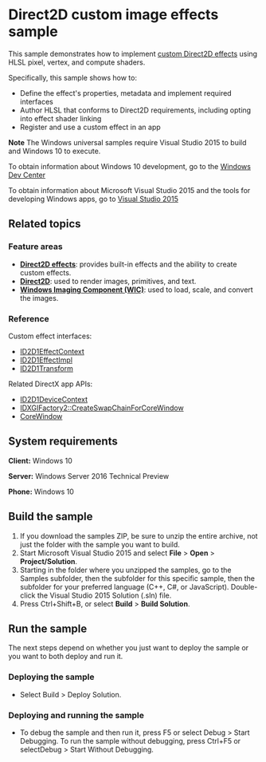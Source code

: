 <!---
  category: GraphicsAndAnimation
  samplefwlink: http://go.microsoft.com/fwlink/p/?LinkId=620531
--->

# Direct2D custom image effects sample

This sample demonstrates how to implement [custom Direct2D effects](http://msdn.microsoft.com/library/windows/desktop/jj710194) using HLSL pixel, vertex, and compute shaders.

Specifically, this sample shows how to:

- Define the effect's properties, metadata and implement required interfaces
- Author HLSL that conforms to Direct2D requirements, including opting into effect shader linking
- Register and use a custom effect in an app

**Note** The Windows universal samples require Visual Studio 2015 to build and Windows 10 to execute.
 
To obtain information about Windows 10 development, go to the [Windows Dev Center](https://dev.windows.com)

To obtain information about Microsoft Visual Studio 2015 and the tools for developing Windows apps, go to [Visual Studio 2015](http://go.microsoft.com/fwlink/?LinkID=532422)

## Related topics

### Feature areas

- [**Direct2D effects**](http://msdn.microsoft.com/library/windows/desktop/hh706327): provides built-in effects and the ability to create custom effects.
- [**Direct2D**](http://msdn.microsoft.com/library/windows/desktop/dd370990): used to render images, primitives, and text.
- [**Windows Imaging Component (WIC)**](http://msdn.microsoft.com/library/windows/desktop/ee719655): used to load, scale, and convert the images.

### Reference

Custom effect interfaces:

- [ID2D1EffectContext](http://msdn.microsoft.com/library/windows/desktop/hh404459)
- [ID2D1EffectImpl](http://msdn.microsoft.com/library/windows/desktop/hh404568)
- [ID2D1Transform](http://msdn.microsoft.com/library/windows/desktop/hh446919)

Related DirectX app APIs:

- [ID2D1DeviceContext](http://msdn.microsoft.com/library/windows/desktop/hh404479)
- [IDXGIFactory2::CreateSwapChainForCoreWindow](http://msdn.microsoft.com/library/windows/desktop/hh404559)
- [CoreWindow](http://msdn.microsoft.com/library/windows/apps/br208225)

## System requirements

**Client:** Windows 10

**Server:** Windows Server 2016 Technical Preview

**Phone:** Windows 10

## Build the sample

1. If you download the samples ZIP, be sure to unzip the entire archive, not just the folder with the sample you want to build. 
2. Start Microsoft Visual Studio 2015 and select **File** \> **Open** \> **Project/Solution**.
3. Starting in the folder where you unzipped the samples, go to the Samples subfolder, then the subfolder for this specific sample, then the subfolder for your preferred language (C++, C#, or JavaScript). Double-click the Visual Studio 2015 Solution (.sln) file.
4. Press Ctrl+Shift+B, or select **Build** \> **Build Solution**.

## Run the sample

The next steps depend on whether you just want to deploy the sample or you want to both deploy and run it.

### Deploying the sample

- Select Build > Deploy Solution. 

### Deploying and running the sample

- To debug the sample and then run it, press F5 or select Debug >  Start Debugging. To run the sample without debugging, press Ctrl+F5 or selectDebug > Start Without Debugging. 